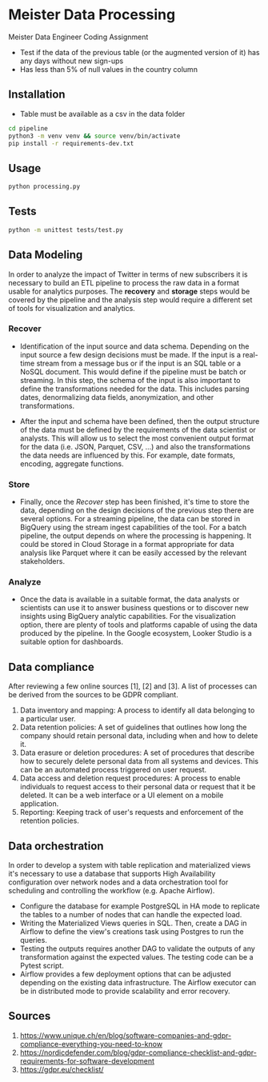 # Meister Data Processing

Meister Data Engineer Coding Assignment

* Test if the data of the previous table (or the augmented version of it) has any days without new sign-ups
* Has less than 5% of null values in the country column

## Installation

* Table must be available as a csv in the data folder

```bash
cd pipeline
python3 -m venv venv && source venv/bin/activate
pip install -r requirements-dev.txt
```

## Usage

```bash
python processing.py
```

## Tests

```bash
python -m unittest tests/test.py
```

## Data Modeling

In order to analyze the impact of Twitter in terms of new subscribers it is necessary to build an ETL pipeline to process the raw data in a format usable for analytics purposes. The **recovery** and **storage** steps would be covered by the pipeline and the analysis step would require a different set of tools for visualization and analytics.

### Recover

* Identification of the input source and data schema. Depending on the input source a few design decisions must be made. If the input is a real-time stream from a message bus or if the input is an SQL table or a NoSQL document. This would define if the pipeline must be batch or streaming. In this step, the schema of the input is also important to define the transformations needed for the data. This includes parsing dates, denormalizing data fields, anonymization, and other transformations.

* After the input and schema have been defined, then the output structure of the data must be defined by the requirements of the data scientist or analysts. This will allow us to select the most convenient output format for the data (i.e. JSON, Parquet, CSV, ...) and also the transformations the data needs are influenced by this. For example, date formats, encoding, aggregate functions.

### Store

* Finally, once the _Recover_ step has been finished, it's time to store the data, depending on the design decisions of the previous step there are several options. For a streaming pipeline, the data can be stored in BigQuery using the stream ingest capabilities of the tool. For a batch pipeline, the output depends on where the processing is happening. It could be stored in Cloud Storage in a format appropriate for data analysis like Parquet where it can be easily accessed by the relevant stakeholders.

### Analyze

* Once the data is available in a suitable format, the data analysts or scientists can use it to answer business questions or to discover new insights using BigQuery analytic capabilities. For the visualization option, there are plenty of tools and platforms capable of using the data produced by the pipeline. In the Google ecosystem, Looker Studio is a suitable option for dashboards.

## Data compliance

After reviewing a few online sources [1], [2] and [3]. A list of processes can be derived from the sources to be GDPR compliant.

1. Data inventory and mapping: A process to identify all data belonging to a particular user.
2. Data retention policies: A set of guidelines that outlines how long the company should retain personal data, including when and how to delete it.
3. Data erasure or deletion procedures: A set of procedures that describe how to securely delete personal data from all systems and devices. This can be an automated process triggered on user request.
4. Data access and deletion request procedures: A process to enable individuals to request access to their personal data or request that it be deleted. It can be a web interface or a UI element on a mobile application.
5. Reporting: Keeping track of user's requests and enforcement of the retention policies.

## Data orchestration

In order to develop a system with table replication and materialized views it's necessary to use a database that supports High Availability configuration over network nodes and a data orchestration tool for scheduling and controlling the workflow (e.g. Apache Airflow).

* Configure the database for example PostgreSQL in HA mode to replicate the tables to a number of nodes that can handle the expected load.
* Writing the Materialized Views queries in SQL. Then, create a DAG in Airflow to define the view's creations task using Postgres to run the queries.
* Testing the outputs requires another DAG to validate the outputs of any transformation against the expected values. The testing code can be a Pytest script.
* Airflow provides a few deployment options that can be adjusted depending on the existing data infrastructure. The Airflow executor can be in distributed mode to provide scalability and error recovery.

## Sources

1. https://www.unique.ch/en/blog/software-companies-and-gdpr-compliance-everything-you-need-to-know
2. https://nordicdefender.com/blog/gdpr-compliance-checklist-and-gdpr-requirements-for-software-development
3. https://gdpr.eu/checklist/